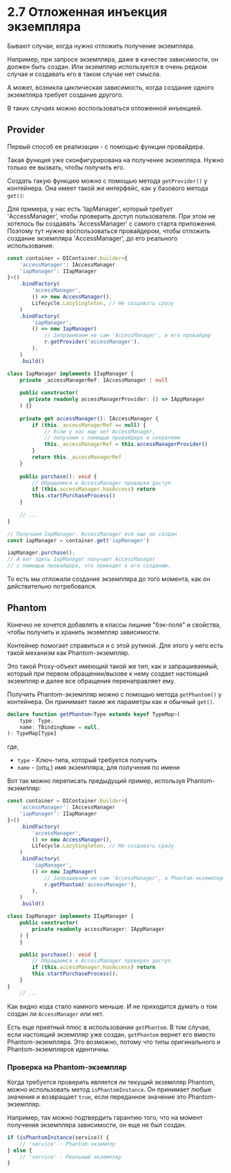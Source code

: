 # 2.7 Отложенная инъекция экземпляра
Бывают случаи, когда нужно отложить получение экземпляра.

Например, при запросе экземпляра, даже в качестве зависимости, 
он должен быть создан.
Или экземпляр используется в очень редком случае 
и создавать его в таком случае нет смысла.

А может, возникла циклическая зависимость,
когда создание одного экземпляра требует создание другого.

В таких случаях можно воспользоваться отложенной инъекцией.

## Provider
Первый способ ее реализации - с помощью функции провайдера.

Такая функция уже сконфигурирована на получение экземпляра.
Нужно только ее вызвать, чтобы получить его.

Создать такую функцию можно с помощью метода `getProvider()` у контейнера.
Она имеет такой же интерфейс, как у базового метода `get()`:

Для примера, у нас есть 'IapManager', который требует 'AccessManager',
чтобы проверить доступ пользователя.
При этом не хотелось бы создавать 'AccessManager' с самого старта приложения.
Поэтому тут нужно воспользоваться провайдером,
чтобы отложить создание экземпляра 'AccessManager', до его реального использования:
```ts
const container = DIContainer.builder<{
    'accessManager': IAccessManager
    'iapManager': IIapManager
}>()
    .bindFactory(
        'accessManager',
        () => new AccessManager(),
        Lifecycle.LazySingleton, // Не создавать сразу
    )
    .bindFactory(
        'iapManager',
        () => new IapManager(
            // Запрашиваем не сам 'AccessManager', а его провайдер
            r.getProvider('accessManager'),
        ),
    )
    .build()

class IapManager implements IIapManager {
    private _accessManagerRef: IAccessManager | null
    
    public constructor(
       private readonly accessManagerProvider: () => IAppManager
    ) {}
    
    private get accessManager(): IAccessManager {
        if (this._accessManagerRef == null) {
            // Если у нас еще нет AccessManager,
            // получаем с помощью провайдера и сохраняем
            this._accessManagerRef = this.accessManagerProvider()
        }
        return this._accessManagerRef
    }
    
    public purchase(): void {
        // Обращаемся к AccessManager проверяя доступ
        if (this.accessManager.hasAccess) return
        this.startPurchaseProcess()
    }
    
    // ...
}

// Получаем IapManager. AccessManager все еще не создан
const iapManager = container.get('iapManager')

iapManager.purchase();
// А вот здесь IapManager получает AccessManager
// с помощью провайдера, что приводит к его созданию.
```

То есть мы отложили создание экземпляра до того момента,
как он действительно потребовался.

## Phantom
Конечно не хочется добавлять в классы лишние "бэк-поля" и свойства,
чтобы получить и хранить экземпляр зависимости.

Контейнер помогает справиться и с этой рутиной.
Для этого у него есть такой механизм как Phantom-экземпляр.

Это такой Proxy-объект имеющий такой же тип, как и запрашиваемый, 
который при первом обращении/вызове к нему создает настоящий
экземпляр и далее все обращения перенаправляет ему.

Получить Phantom-экземпляр можно с помощью метода `getPhantom()` у контейнера.
Он принимает такие же параметры как и обычный `get()`.

```ts
declare function getPhantom<Type extends keyof TypeMap>(
    type: Type, 
    name: TBindingName = null,
): TypeMap[Type]
```
где,
- `type` - Ключ-типа, который требуется получить
- `name` - (опц.) имя экземпляра, для получения по имени

Вот так можно переписать предыдущий пример, используя Phantom-экземпляр:
```ts
const container = DIContainer.builder<{
    'accessManager': IAccessManager
    'iapManager': IIapManager
}>()
    .bindFactory(
        'accessManager',
        () => new AccessManager(),
        Lifecycle.LazySingleton, // Не создавать сразу
    )
    .bindFactory(
        'iapManager',
        () => new IapManager(
            // Запрашиваем не сам 'AccessManager', а Phantom-экземпляр
            r.getPhantom('accessManager'),
        ),
    )
    .build()

class IapManager implements IIapManager {
    public constructor(
        private readonly accessManager: IAppManager
    ) {
    }

    public purchase(): void {
        // Обращаемся к AccessManager проверяя доступ
        if (this.accessManager.hasAccess) return
        this.startPurchaseProcess();
    }
}
    // ...
```

Как видно кода стало намного меньше.
И не приходится думать о том создан ли `AccessManager` или нет.

Есть еще приятный плюс в использовании `getPhantom`.
В том случае, если настоящий экземпляр уже создан,
`getPhantom` вернет его вместо Phantom-экземпляра.
Это возможно, потому что типы оригинального и Phantom-экземпляров идентичны.

### Проверка на Phantom-экземпляр
Когда требуется проверить является ли текущий экземпляр Phantom,
можно использовать метод `isPhantomInstance`.
Он принимает любые значения и возвращает `true`,
если переданное значение это Phantom-экземпляр.

Например, так можно подтвердить гарантию того, что на момент получения
экземпляра зависимости, он еще не был создан.

```ts
if (isPhantomInstance(service)) {
    // 'service' - Phantom-экземплр 
} else {
    // 'service' - Реальный экземпляр
}
```
